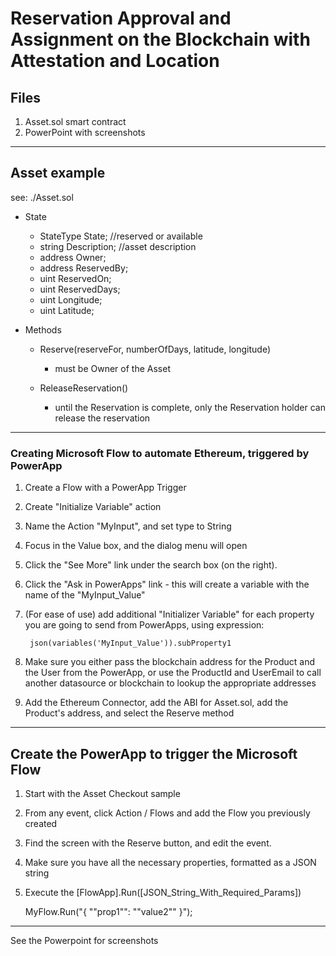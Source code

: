 # Reservation Approval and Assignment on the Blockchain with Attestation and Location

## Files

1. Asset.sol smart contract
2. PowerPoint with screenshots

---

## Asset example

see: ./Asset.sol

- State
  - StateType State;    //reserved or available
  - string Description; //asset description
  - address Owner;
  - address ReservedBy;
  - uint ReservedOn;
  - uint ReservedDays;
  - uint Longitude;
  - uint Latitude;

- Methods

  - Reserve(reserveFor, numberOfDays, latitude, longitude)
     - must be Owner of the Asset

  - ReleaseReservation()
     - until the Reservation is complete, only the Reservation holder can release the reservation

---

### Creating Microsoft Flow to automate Ethereum, triggered by PowerApp

1. Create a Flow with a PowerApp Trigger
2. Create "Initialize Variable" action
2. Name the Action "MyInput", and set type to String
3. Focus in the Value box, and the dialog menu will open
4. Click the "See More" link under the search box (on the right).
5. Click the "Ask in PowerApps" link - this will create a variable with the name of the "MyInput_Value"
6. (For ease of use) add additional "Initializer Variable" for each property you are going to send from PowerApps, using expression:

        json(variables('MyInput_Value')).subProperty1

7. Make sure you either pass the blockchain address for the Product and the User from the PowerApp, or use the ProductId and UserEmail to call another datasource or blockchain to lookup the appropriate addresses
8. Add the Ethereum Connector, add the ABI for Asset.sol, add the Product's address, and select the Reserve method

---

## Create the PowerApp to trigger the Microsoft Flow

  1. Start with the Asset Checkout sample
  2. From any event, click Action / Flows and add the Flow you previously created
  3. Find the screen with the Reserve button, and edit the event. 
  4. Make sure you have all the necessary properties, formatted as a JSON string
  5. Execute the [FlowApp].Run([JSON_String_With_Required_Params])

        MyFlow.Run("{ ""prop1"": ""value2"" }");

---

See the Powerpoint for screenshots